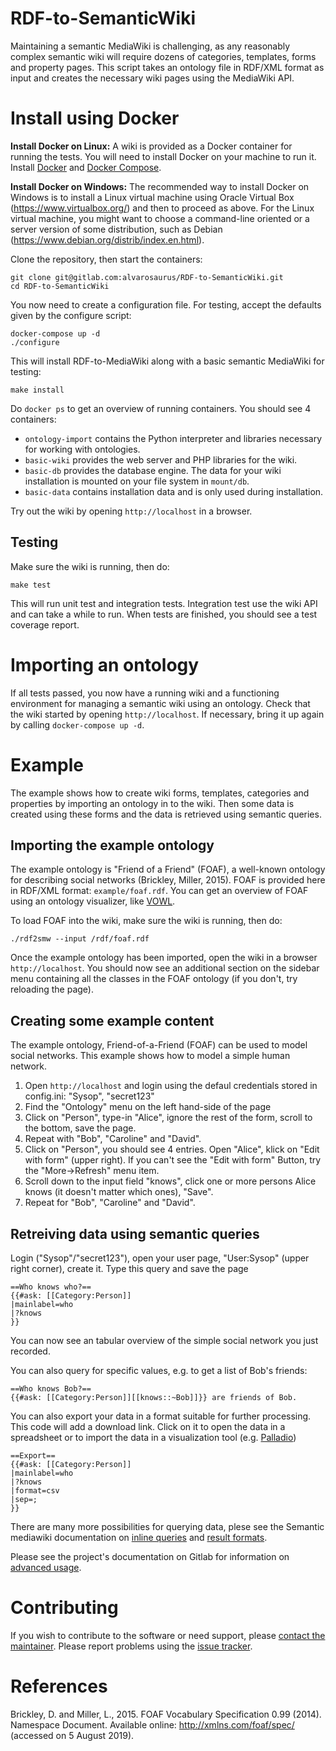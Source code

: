 # RDF-to-SemanticWiki
Maintaining a semantic MediaWiki is challenging, as any reasonably complex semantic wiki will require dozens of categories, templates, forms and property pages.
This script takes an ontology file in RDF/XML format as input and creates the necessary wiki pages using the MediaWiki API.

# Install using Docker

**Install Docker on Linux:**
A wiki is provided as a Docker container for running the tests. You will need to install Docker on your machine to run it. Install [Docker](https://docs.docker.com/install/) and [Docker Compose](https://docs.docker.com/compose/install/).

**Install Docker on Windows:**
The recommended way to install Docker on Windows is to install a Linux virtual machine using Oracle Virtual Box (https://www.virtualbox.org/) and then to proceed as above. For the Linux virtual machine, you might want to choose a command-line oriented or a server version of some distribution, such as Debian (https://www.debian.org/distrib/index.en.html).

Clone the repository, then start the containers:
```
git clone git@gitlab.com:alvarosaurus/RDF-to-SemanticWiki.git
cd RDF-to-SemanticWiki
```
You now need to create a configuration file. For testing, accept the defaults given by the configure script:
```
docker-compose up -d
./configure
```
This will install RDF-to-MediaWiki along with a basic semantic MediaWiki for testing:
```
make install
```
Do `docker ps` to get an overview of running containers.
You should see 4 containers:
* `ontology-import` contains the Python interpreter and libraries necessary for working with ontologies.
* `basic-wiki` provides the web server and PHP libraries for the wiki.
* `basic-db` provides the database engine. The data for your wiki installation is mounted on your file system in `mount/db`.
* `basic-data` contains installation data and is only used during installation.

Try out the wiki by opening `http://localhost` in a browser.

## Testing
Make sure the wiki is running, then do:
```
make test
```
This will run unit test and integration tests. Integration test use the wiki API and can take a while to run.
When tests are finished, you should see a test coverage report.

# Importing an ontology
If all tests passed, you now have a running wiki and a functioning environment for managing a semantic wiki using an ontology.
Check that the wiki started by opening `http://localhost`. If necessary, bring it up again by calling `docker-compose up -d`.

# Example
The example shows how to create wiki forms, templates, categories and properties by importing an ontology in to the wiki. Then some data is created using these forms and the data is retrieved using semantic queries.

## Importing the example ontology
The example ontology is "Friend of a Friend" (FOAF), a well-known ontology for describing social networks (Brickley, Miller, 2015).
FOAF is provided here in RDF/XML format: `example/foaf.rdf`. You can get an overview of FOAF using an ontology visualizer, like [VOWL](http://www.visualdataweb.de/webvowl/).

To load FOAF into the wiki, make sure the wiki is running, then do:
```
./rdf2smw --input /rdf/foaf.rdf
```

Once the example ontology has been imported, open the wiki in a browser `http://localhost`. You should now see an additional section on the sidebar menu containing all the classes in the FOAF ontology (if you don't, try reloading the page).

## Creating some example content
The example ontology, Friend-of-a-Friend (FOAF) can be used to model social networks. This example shows how to model a simple human network.
1. Open `http://localhost` and login using the defaul credentials stored in config.ini: "Sysop", "secret123"
2. Find the "Ontology" menu on the left hand-side of the page
3. Click on "Person", type-in "Alice", ignore the rest of the form, scroll to the bottom, save the page.
4. Repeat with "Bob", "Caroline" and "David".
5. Click on "Person", you should see 4 entries. Open "Alice", klick on "Edit with form" (upper right). If you can't see the "Edit with form" Button, try the "More->Refresh" menu item.
6. Scroll down to the input field "knows", click one or more persons Alice knows (it doesn't matter which ones), "Save".
7. Repeat for "Bob", "Caroline" and "David".

## Retreiving data using semantic queries
Login ("Sysop"/"secret123"), open your user page, "User:Sysop" (upper right corner), create it. 
Type this query and save the page
```
==Who knows who?==
{{#ask: [[Category:Person]]
|mainlabel=who
|?knows
}}
```
You can now see an tabular overview of the simple social network you just recorded.

You can also query for specific values, e.g. to get a list of Bob's friends:
```
==Who knows Bob?==
{{#ask: [[Category:Person]][[knows::~Bob]]}} are friends of Bob.
```
You can also export your data in a format suitable for further processing. This code will add a download link. Click on it to open the data in a spreadsheet or to import the data in a visualization tool (e.g. [Palladio](http://hdlab.stanford.edu/palladio-app/#/visualization))
```
==Export==
{{#ask: [[Category:Person]]
|mainlabel=who
|?knows
|format=csv
|sep=;
}}
```
There are many more possibilities for querying data, plese see the Semantic mediawiki documentation on [inline queries](https://www.semantic-mediawiki.org/wiki/Help:Inline_queries) and [result formats](https://www.semantic-mediawiki.org/wiki/Help:Result_formats).

Please see the project's documentation on Gitlab for information on [advanced usage](https://gitlab.com/alvarosaurus/RDF-to-SemanticWiki/wikis/).

# Contributing
If you wish to contribute to the software or need support, please [contact the maintainer](mailto:alvaro.ortiztroncoso@mfn.berlin).
Please report problems using the [issue tracker](https://gitlab.com/alvarosaurus/RDF-to-SemanticWiki/issues).

# References
Brickley, D. and Miller, L., 2015. FOAF Vocabulary Specification 0.99 (2014). Namespace Document. Available online: http://xmlns.com/foaf/spec/ (accessed on 5 August 2019).

